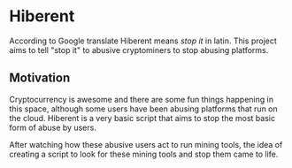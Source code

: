 # Hiberent

According to Google translate Hiberent means _stop it_ in latin. This project aims to tell "stop it" to abusive cryptominers to stop abusing platforms.

## Motivation

Cryptocurrency is awesome and there are some fun things happening in this space, although some users have been abusing platforms that run on the cloud. Hiberent is a very basic script that aims to stop the most basic
form of abuse by users.

After watching how these abusive users act to run mining tools, the idea of creating a script to look for these mining tools and stop them came to life. 